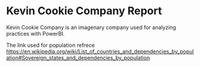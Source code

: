 # Kevin Cookie Company Report
Kevin Cookie Company is an imagenary company used for analyzing practices with PowerBI.

The link used for population refrece
https://en.wikipedia.org/wiki/List_of_countries_and_dependencies_by_population#Sovereign_states_and_dependencies_by_population

